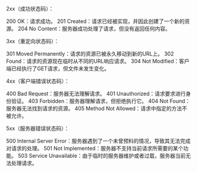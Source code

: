 2xx（成功状态码）：

200 OK：请求成功。
201 Created：请求已经被实现，并因此创建了一个新的资源。
204 No Content：服务器成功处理了请求，但没有返回任何内容。


3xx（重定向状态码）：

301 Moved Permanently：请求的资源已被永久移动到新的URL上。
302 Found：请求的资源现在临时从不同的URL响应请求。
304 Not Modified：客户端已经执行了GET请求，但文件未发生变化。


4xx（客户端错误状态码）：

400 Bad Request：服务器无法理解请求。
401 Unauthorized：请求要求进行身份验证。
403 Forbidden：服务器理解请求，但拒绝执行它。
404 Not Found：服务器无法找到请求的资源。
405 Method Not Allowed：请求中指定的方法不被允许。


5xx（服务器错误状态码）：

500 Internal Server Error：服务器遇到了一个未曾预料的情况，导致其无法完成对请求的处理。
501 Not Implemented：服务器不支持当前请求所需要的某个功能。
503 Service Unavailable：由于临时的服务器维护或者过载，服务器当前无法处理请求。

<!-- 链接：https://juejin.cn/post/7351301328206331939 -->